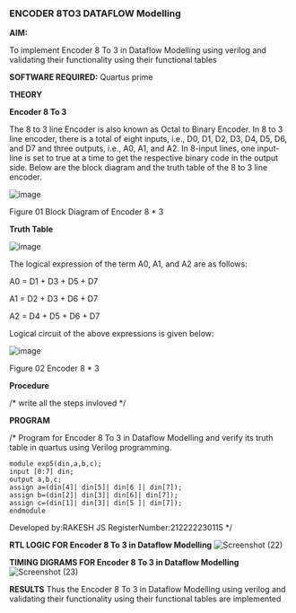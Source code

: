 ### ENCODER 8TO3 DATAFLOW Modelling

**AIM:**

To implement  Encoder 8 To 3 in Dataflow Modelling using verilog and validating their functionality using their functional tables

**SOFTWARE REQUIRED:** Quartus prime

**THEORY**

**Encoder 8 To 3**

The 8 to 3 line Encoder is also known as Octal to Binary Encoder. In 8 to 3 line encoder, there is a total of eight inputs, i.e., D0, D1, D2, D3, D4, D5, D6, and D7 and three outputs, i.e., A0, A1, and A2. In 8-input lines, one input-line is set to true at a time to get the respective binary code in the output side. Below are the block diagram and the truth table of the 8 to 3 line encoder.

![image](https://github.com/naavaneetha/ENCODER8TO3DATAFLOW/assets/154305477/0bc242c1-eb9e-4c47-afe5-30428470efc3)

Figure 01  Block Diagram of Encoder 8 * 3

**Truth Table**

![image](https://github.com/naavaneetha/ENCODER8TO3DATAFLOW/assets/154305477/35496b14-ae6e-4cd1-9abd-d6736b576575)

The logical expression of the term A0, A1, and A2 are as follows:

A0 = D1 + D3 + D5 + D7

A1 = D2 + D3 + D6 + D7

A2 = D4 + D5 + D6 + D7

Logical circuit of the above expressions is given below:

![image](https://github.com/naavaneetha/ENCODER8TO3DATAFLOW/assets/154305477/95acaee6-c873-4c75-89eb-ef09fb158053)

Figure 02  Encoder 8 * 3

**Procedure**

/* write all the steps invloved */

**PROGRAM**

/* Program for Encoder 8 To 3 in Dataflow Modelling and verify its truth table in quartus using Verilog programming. 
```
module exp5(din,a,b,c);
input [0:7] din;
output a,b,c;
assign a=(din[4]| din[5]| din[6 ]| din[7]);
assign b=(din[2]| din[3]| din[6]| din[7]);
assign c=(din[1]| din[3]| din[5 ]| din[7]);
endmodule
```

Developed by:RAKESH JS
RegisterNumber:212222230115
*/

**RTL LOGIC FOR Encoder 8 To 3 in Dataflow Modelling**
![Screenshot (22)](https://github.com/user-attachments/assets/8e57292f-d535-41cf-85bd-bd3ef82c9719)


**TIMING DIGRAMS FOR Encoder 8 To 3 in Dataflow Modelling**
![Screenshot (23)](https://github.com/user-attachments/assets/679cad64-ab28-412e-8bd2-407c9f8f8bb7)

**RESULTS**
Thus the   Encoder 8 To 3 in Dataflow Modelling using verilog and validating their functionality using their functional tables are implemented




